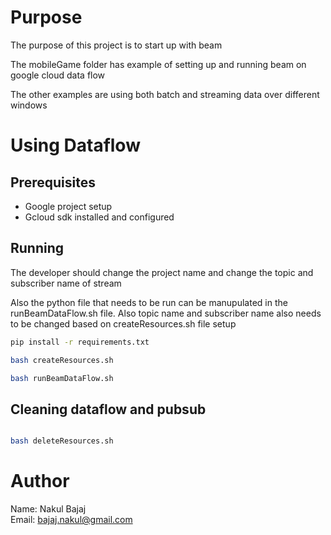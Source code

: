 # Purpose

The purpose of this project is to start up with beam

The mobileGame folder has example of setting up and running beam on google cloud data flow

The other examples are using both batch and streaming data over different windows

# Using Dataflow

## Prerequisites

* Google project setup
* Gcloud sdk installed and configured


## Running

The developer should change the project name
and change the topic and subscriber name of stream

Also the python file that needs to be run 
can be manupulated in the runBeamDataFlow.sh file. Also topic name and subscriber name
also needs to be changed based on createResources.sh file setup

```bash 
pip install -r requirements.txt

bash createResources.sh

bash runBeamDataFlow.sh
```

## Cleaning dataflow and pubsub

```bash

bash deleteResources.sh

```

# Author
Name:  Nakul Bajaj   
Email: bajaj.nakul@gmail.com   
